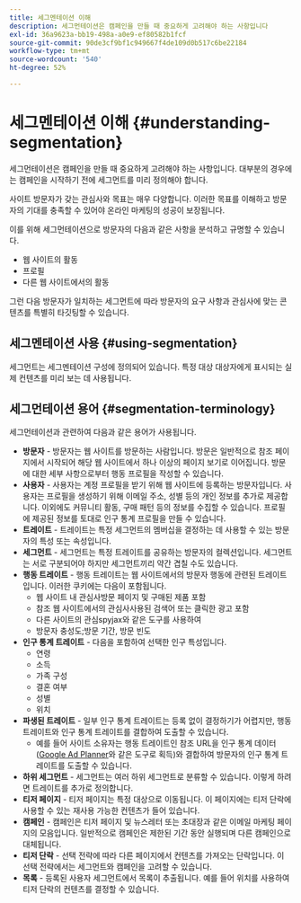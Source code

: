 ```yaml
---
title: 세그멘테이션 이해
description: 세그먼테이션은 캠페인을 만들 때 중요하게 고려해야 하는 사항입니다
exl-id: 36a9623a-bb19-498a-a0e9-ef80582b1fcf
source-git-commit: 90de3cf9bf1c949667f4de109d0b517c6be22184
workflow-type: tm+mt
source-wordcount: '540'
ht-degree: 52%

---
```


# 세그멘테이션 이해 {#understanding-segmentation}

세그먼테이션은 캠페인을 만들 때 중요하게 고려해야 하는 사항입니다. 대부분의 경우에는 캠페인을 시작하기 전에 세그먼트를 미리 정의해야 합니다.

사이트 방문자가 갖는 관심사와 목표는 매우 다양합니다. 이러한 목표를 이해하고 방문자의 기대를 충족할 수 있어야 온라인 마케팅의 성공이 보장됩니다.

이를 위해 세그먼테이션으로 방문자의 다음과 같은 사항을 분석하고 규명할 수 있습니다.

* 웹 사이트의 활동
* 프로필
* 다른 웹 사이트에서의 활동

그런 다음 방문자가 일치하는 세그먼트에 따라 방문자의 요구 사항과 관심사에 맞는 콘텐츠를 특별히 타깃팅할 수 있습니다.

## 세그멘테이션 사용 {#using-segmentation}

세그먼트는 세그멘테이션 구성에 정의되어 있습니다. 특정 대상 대상자에게 표시되는 실제 컨텐츠를 미리 보는 데 사용됩니다.<!--Segments are defined in [Configuring Segmentation](/help/sites-administering/campaign-segmentation.md). They are used to steer the actual content seen by a specific target audience.-->

## 세그먼테이션 용어 {#segmentation-terminology}

세그먼테이션과 관련하여 다음과 같은 용어가 사용됩니다.

* **방문자**  - 방문자는 웹 사이트를 방문하는 사람입니다. 방문은 일반적으로 참조 페이지에서 시작되어 해당 웹 사이트에서 하나 이상의 페이지 보기로 이어집니다. 방문에 대한 세부 사항으로부터 행동 프로필을 작성할 수 있습니다.
* **사용자**  - 사용자는 계정 프로필을 받기 위해 웹 사이트에 등록하는 방문자입니다. 사용자는 프로필을 생성하기 위해 이메일 주소, 성별 등의 개인 정보를 추가로 제공합니다. 이외에도 커뮤니티 활동, 구매 패턴 등의 정보를 수집할 수 있습니다. 프로필에 제공된 정보를 토대로 인구 통계 프로필을 만들 수 있습니다.
* **트레이트**  - 트레이트는 특정 세그먼트의 멤버십을 결정하는 데 사용할 수 있는 방문자의 특성 또는 속성입니다.
* **세그먼트**  - 세그먼트는 특정 트레이트를 공유하는 방문자의 컬렉션입니다. 세그먼트는 서로 구분되어야 하지만 세그먼트끼리 약간 겹칠 수도 있습니다.
* **행동 트레이트**  - 행동 트레이트는 웹 사이트에서의 방문자 행동에 관련된 트레이트입니다. 이러한 쿠키에는 다음이 포함됩니다.
   * 웹 사이트 내 관심사방문 페이지 및 구매된 제품 포함
   * 참조 웹 사이트에서의 관심사사용된 검색어 또는 클릭한 광고 포함
   * 다른 사이트의 관심spyjax와 같은 도구를 사용하여
   * 방문자 충성도;방문 기간, 방문 빈도
* **인구 통계 트레이트**  - 다음을 포함하여 선택한 인구 특성입니다.
   * 연령
   * 소득
   * 가족 구성
   * 결혼 여부
   * 성별
   * 위치
* **파생된 트레이트**  - 일부 인구 통계 트레이트는 등록 없이 결정하기가 어렵지만, 행동 트레이트와 인구 통계 트레이트를 결합하여 도출할 수 있습니다.
   * 예를 들어 사이트 소유자는 행동 트레이트인 참조 URL을 인구 통계 데이터([Google Ad Planner](https://www.google.com/adplanner/)와 같은 도구로 획득)와 결합하여 방문자의 인구 통계 트레이트를 도출할 수 있습니다.
* **하위 세그먼트**  - 세그먼트는 여러 하위 세그먼트로 분류할 수 있습니다. 이렇게 하려면 트레이트를 추가로 정의합니다.
* **티저 페이지**  - 티저 페이지는 특정 대상으로 이동됩니다. 이 페이지에는 티저 단락에 사용할 수 있는 재사용 가능한 컨텐츠가 들어 있습니다.
* **캠페인**  - 캠페인은 티저 페이지 및 뉴스레터 또는 초대장과 같은 이메일 마케팅 페이지의 모음입니다. 일반적으로 캠페인은 제한된 기간 동안 실행되며 다른 캠페인으로 대체됩니다.
* **티저 단락**  - 선택 전략에 따라 다른 페이지에서 컨텐츠를 가져오는 단락입니다. 이 선택 전략에서는 세그먼트와 캠페인을 고려할 수 있습니다.
* **목록**  - 등록된 사용자 세그먼트에서 목록이 추출됩니다. 예를 들어 위치를 사용하여 티저 단락의 컨텐츠를 결정할 수 있습니다.
